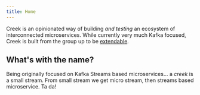```yaml
---
title: Home
---
```


Creek is an opinionated way of building *and testing* an ecosystem of interconnected microservices.
While currently very much Kafka focused, Creek is built from the group up to be [extendable][1].

## What's with the name?

Being originally focused on Kafka Streams based microservices... a *creek* is a small stream. 
From small stream we get micro stream, then streams based microservice. Ta da!   

[1]: ./extension.md